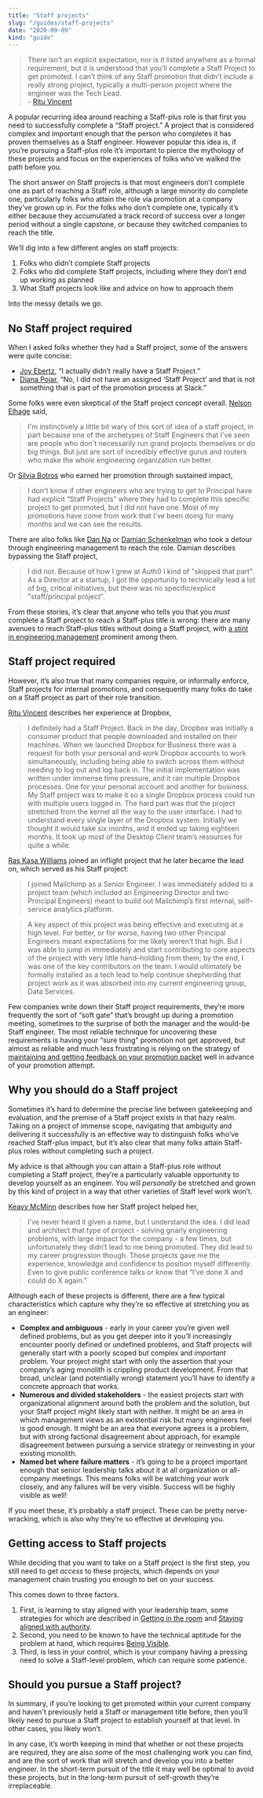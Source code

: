 ```yaml
---
title: "Staff projects"
slug: "/guides/staff-projects"
date: "2020-09-09"
kind: "guide"
---
```


> There isn’t an explicit expectation, nor is it listed anywhere as a formal requirement, but it is understood that you’ll complete a Staff Project to get promoted. I can’t think of any Staff promotion that didn’t include a really strong project, typically a multi-person project where the engineer was the Tech Lead.  
> \- [Ritu Vincent](/stories/ritu-vincent)

A popular recurring idea around reaching a Staff-plus role is that first you need to successfully complete a “Staff project.” A project that is considered complex and important enough that the person who completes it has proven themselves as a Staff engineer. However popular this idea is, if you’re pursuing a Staff-plus role it’s important to pierce the mythology of these projects and focus on the experiences of folks who’ve walked the path before you.

The short answer on Staff projects is that most engineers don’t complete one as part of reaching a Staff role, although a large minority do complete one, particularly folks who attain the role via promotion at a company they’ve grown up in. For the folks who don’t complete one, typically it’s either because they accumulated a track record of success over a longer period without a single capstone, or because they switched companies to reach the title.

We’ll dig into a few different angles on staff projects:



1. Folks who didn’t complete Staff projects
2. Folks who did complete Staff projects, including where they don’t end up working as planned
3. What Staff projects look like and advice on how to approach them

Into the messy details we go.


## No Staff project required

When I asked folks whether they had a Staff project, some of the answers were quite concise:

*   [Joy Ebertz](https://staffeng.com/stories/joy-ebertz), “I actually didn’t really have a Staff Project.”
*   [Diana Pojar](https://staffeng.com/stories/diana-pojar), “No, I did not have an assigned ‘Staff Project’ and that is not something that is part of the promotion process at Slack.”

Some folks were even skeptical of the Staff project concept overall. [Nelson Elhage](https://staffeng.com/stories/nelson-elhage ) said,

> I'm instinctively a little bit wary of this sort of idea of a staff project, in part because one of the archetypes of Staff Engineers that I've seen are people who don't necessarily run grand projects themselves or do big things. But just are sort of incredibly effective gurus and routers who make the whole engineering organization run better.

Or [Silvia Botros](https://staffeng.com/stories/silvia-botros) who earned her promotion through sustained impact,

> I don't know if other engineers who are trying to get to Principal have had explicit “Staff Projects” where they had to complete this specific project to get promoted, but I did not have one. Most of my promotions have come from work that I’ve been doing for many months and we can see the results.

There are also folks like [Dan Na](https://staffeng.com/stories/dan-na) or [Damian Schenkelman](https://staffeng.com/stories/damian-schenkelman) who took a detour through engineering management to reach the role. Damian describes bypassing the Staff project,

> I did not. Because of how I grew at Auth0 I kind of "skipped that part". As a Director at a startup, I got the opportunity to technically lead a lot of big, critical initiatives, but there was no specific/explicit "staff/principal project".

From these stories, it’s clear that anyone who tells you that you _must_ complete a Staff project to reach a Staff-plus title is wrong: there are many avenues to reach Staff-plus titles without doing a Staff project, with [a stint in engineering management](https://charity.wtf/2017/05/11/the-engineer-manager-pendulum/) prominent among them.


## Staff project required

However, it’s also true that many companies require, or informally enforce, Staff projects for internal promotions, and consequently many folks do take on a Staff project as part of their role transition.

[Ritu Vincent](https://staffeng.com/stories/ritu-vincent) describes her experience at Dropbox,

> I definitely had a Staff Project. Back in the day, Dropbox was initially a consumer product that people downloaded and installed on their machines. When we launched Dropbox for Business there was a request for both your personal and work Dropbox accounts to work simultaneously, including being able to switch across them without needing to log out and log back in.
> The initial implementation was written under immense time pressure, and it ran multiple Dropbox processes. One for your personal account and another for business. My Staff project was to make it so a single Dropbox process could run with multiple users logged in. The hard part was that the project stretched from the kernel all the way to the user interface. I had to understand every single layer of the Dropbox system.
> Initially we thought it would take six months, and it ended up taking eighteen months. It took up most of the Desktop Client team’s resources for quite a while.

[Ras Kasa Williams](https://staffeng.com/stories/ras-kasa-williams) joined an inflight project that he later became the lead on, which served as his Staff project:

> I joined Mailchimp as a Senior Engineer. I was immediately added to a project team (which included an Engineering Director and two Principal Engineers) meant to build out Mailchimp’s first internal, self–service analytics platform.

> A key aspect of this project was being effective and executing at a high level. For better, or for worse, having two other Principal Engineers meant expectations for me likely weren’t that high. But I was able to jump in immediately and start contributing to core aspects of the project with very little hand–holding from them; by the end, I was one of the key contributors on the team. I would ultimately be formally installed as a tech lead to help continue shepherding that project work as it was absorbed into my current engineering group, Data Services.

Few companies write down their Staff project requirements, they’re more frequently the sort of “soft gate” that’s brought up during a promotion meeting, sometimes to the surprise of both the manager and the would-be Staff engineer. The most reliable technique for uncovering these requirements is having your “sure thing” promotion not get approved, but almost as reliable and much less frustrating is relying on the strategy of [maintaining and getting feedback on your promotion packet](https://staffeng.com/guides/promo-packets) well in advance of your promotion attempt.


## Why you should do a Staff project

Sometimes it’s hard to determine the precise line between gatekeeping and evaluation, and the premise of a Staff project exists in that hazy realm. Taking on a project of immense scope, navigating that ambiguity and delivering it successfully is an effective way to distinguish folks who’ve reached Staff-plus impact, but it’s also clear that many folks attain Staff-plus roles without completing such a project.

My advice is that although you can attain a Staff-plus role without completing a Staff project, they’re a particularly valuable opportunity to develop yourself as an engineer. You will _personally_ be stretched and grown by this kind of project in a way that other varieties of Staff level work won’t.

[Keavy McMinn](https://staffeng.com/stories/keavy-mcminn) describes how her Staff project helped her,

> I’ve never heard it given a name, but I understand the idea. I did lead and architect that type of project - solving gnarly engineering problems, with large impact for the company - a few times, but unfortunately they didn’t lead to me being promoted. They did lead to my career progression though. Those projects gave me the experience, knowledge and confidence to position myself differently. Even to give public conference talks or know that “I’ve done X and could do X again.”

Although each of these projects is different, there are a few typical characteristics which capture why they’re so effective at stretching you as an engineer:



*   **Complex and ambiguous** - early in your career you’re given well defined problems, but as you get deeper into it you’ll increasingly encounter poorly defined or undefined problems, and Staff projects will generally start with a poorly scoped but complex and _important_ problem. Your project might start with only the assertion that your company’s aging monolith is crippling product development. From that broad, unclear (and potentially wrong) statement you’ll have to identify a concrete approach that works.
*   **Numerous and divided stakeholders** - the easiest projects start with organizational alignment around both the problem and the solution, but your Staff project might likely start with neither. It might be an area in which management views as an existential risk but many engineers feel is good enough. It might be an area that everyone agrees is a problem, but with strong factional disagreement about approach, for example disagreement between pursuing a service strategy or reinvesting in your existing monolith.
*   **Named bet where failure matters** - it’s going to be a project important enough that senior leadership talks about it at all organization or all-company meetings. This means folks will be watching your work closely, and any failures will be very visible. Success will be highly visible as well!

If you meet these, it’s probably a staff project. These can be pretty nerve-wracking, which is also why they’re so effective at developing you.


## Getting access to Staff projects

While deciding that you want to take on a Staff project is the first step, you still need to get _access_ to these projects, which depends on your management chain trusting you enough to bet on your success.

This comes down to three factors.

1. First, is learning to stay aligned with your leadership team, some strategies for which are described in [Getting in the room](https://staffeng.com/guides/getting-in-the-room) and [Staying aligned with authority](https://staffeng.com/guides/staying-aligned-with-authority).
2. Second, you need to be known to have the technical aptitude for the problem at hand, which requires [Being Visible](https://staffeng.com/guides/being-visible).
3. Third, is less in your control, which is your company having a pressing need to solve a Staff-level problem, which can require some patience.


## Should you pursue a Staff project?

In summary, if you’re looking to get promoted within your current company and haven't previously held a Staff or management title before, then you’ll likely need to pursue a Staff project to establish yourself at that level. In other cases, you likely won’t.

In any case, it’s worth keeping in mind that whether or not these projects are required, they are also some of the most challenging work you can find, and are the sort of work that will stretch and develop you into a better engineer. In the short-term pursuit of the title it may well be optimal to avoid these projects, but in the long-term pursuit of self-growth they’re irreplaceable.

